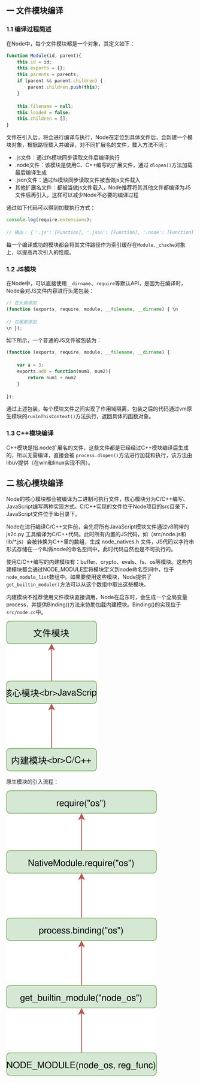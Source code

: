 ## 一 文件模块编译

###  1.1 编译过程简述

在Node中，每个文件模块都是一个对象，其定义如下：
```js
function Module(id, parent){
    this.id = id;
    this.exports = {};
    this.parents = parents;
    if (parent && parent.children) {
        parent.children.push(this);
    }
    
    this.filename = null;
    this.loaded = false;
    this.children = [];
}
```
文件在引入后，将会进行编译与执行，Node在定位到具体文件后，会新建一个模块对象，根据路径载入并编译，对不同扩展名的文件，载入方法不同：
- .js文件：通过fs模块同步读取文件后编译执行
- .node文件：该模块是使用C、C++编写的扩展文件，通过 `dlopen()`方法加载最后编译生成
- .json文件：通过fs模块同步读取文件被当做js文件载入
- 其他扩展名文件：都被当做js文件载入，Node推荐将其其他文件都编译为JS文件后再引入，这样可以减少Node不必要的编译过程

通过如下代码可以得到加载执行方式：
```js
console.log(require.extensions);

// 输出： { '.js': [Function], '.json': [Function], '.node': [Function] }
```

每一个编译成功的模块都会将其文件路径作为索引缓存在`Module._chache`对象上，以提高再次引入的性能。

###  1.2 JS模块

在Node中，可以直接使用`__dirname`、`require`等默认API，是因为在编译时，Node会对JS文件内容进行头尾包装：
```js
// 在头部添加
(function (exports, require, module, __filename, __dirname) { \n

// 在尾部添加
\n });
```

如下所示，一个普通的JS文件被包装为：
```js
(function (exports, require, module, __filename, __dirname) { 

    var a = 3;
    exports.add = function(num1, num2){
        return num1 + num2
    }

});
```

通过上述包装，每个模块文件之间实现了作用域隔离，包装之后的代码通过vm原生模块的`runInThisContext()`方法执行，返回具体的函数对象。

###  1.3 C++模块编译

C++模块是指.node扩展名的文件，这些文件都是已经经过C++模块编译后生成的，所以无需编译，直接会被 `process.dlopen()`方法进行加载和执行，该方法由libuv提供（在win和linux实现不同）。

## 二 核心模块编译

Node的核心模块都会被编译为二进制可执行文件，核心模块分为C/C++编写、JavaScript编写两种实现方式。C/C++实现的文件位于Node项目的src目录下，JavaScript文件位于lib目录下。  

Node在进行编译C/C++文件前，会先将所有JavaScript模块文件通过v8附带的 js2c.py 工具编译为C/C++代码。此时所有内置的JS代码，如（src/node.js和lib/*.js）会被转换为C++里的数组，生成 node_natives.h 文件，JS代码以字符串形式存储在一个叫做node的命名空间中，此时代码自然也是不可执行的。  

使用C/C++编写的内建模块有：buffer、crypto、evals、fs、os等模块。这些内建模块都会通过NODE_MODULE宏将模块定义到node命名空间中，位于`node_module_list`数组中。如果要使用这些模块，Node提供了`get_builtin_module()`方法可以从这个数组中取出这些模块。  

内建模块不推荐使用文件模块直接调用，Node在启东时，会生成一个全局变量process，并提供Binding()方法来协助加载内建模块。Binding()的实现位于`src/node.cc`中。

![](../images/node/06-20.svg)   

原生模块的引入流程： 

![](../images/node/06-21.svg)   